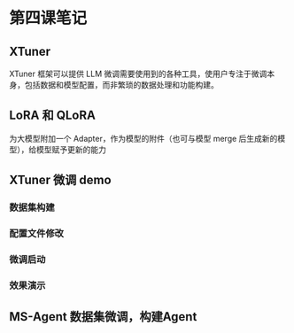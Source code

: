 # 第四课笔记
## XTuner 
XTuner 框架可以提供 LLM 微调需要使用到的各种工具，使用户专注于微调本身，包括数据和模型配置，而非繁琐的数据处理和功能构建。
## LoRA 和 QLoRA
为大模型附加一个 Adapter，作为模型的附件（也可与模型 merge 后生成新的模型），给模型赋予更新的能力
## XTuner 微调 demo
### 数据集构建
### 配置文件修改
### 微调启动
### 效果演示
## MS-Agent 数据集微调，构建Agent

